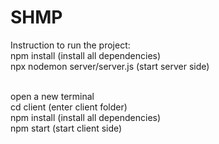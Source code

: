 # SHMP

Instruction to run the project:<br>
npm install (install all dependencies)<br>
npx nodemon server/server.js (start server side)<br><br>

open a new terminal<br>
cd client (enter client folder)<br>
npm install (install all dependencies)<br>
npm start (start client side)<br>
